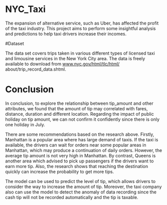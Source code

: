 # NYC_Taxi
The expansion of alternative service, such as Uber, has affected the profit of the taxi industry. This project aims to perform some insightful analysis and predictions to help taxi drivers increase their incomes. 

#Dataset

The data set covers trips taken in various different types of licensed taxi and limousine services in the New York City area. The data is freely available to download from www.nyc.gov/html/tlc/html/ about/trip_record_data.shtml.

# Conclusion
In conclusion, to explore the relationship between tip_amount and other attributes, we found that the amount of tip may correlated with fares, distance, duration and different location. Regarding the impact of public holiday on tip amount, we can not confirm it confidently since there is only one holiday in July.

There are some recommendations based on the research above. Firstly, Manhattan is a popular area where has large demand of taxis. If the taxi is available, the drivers can wait for orders near some popular areas in Manhattan, which may produce a continuation of daily orders. However, the average tip amount is not very high in Manhattan. By contrast, Queens is another area which advised to pick up passengers if the drivers want to earn more tip. Also, the research shows that reaching the destination quickly can increase the probability to get more tips. 

The model can be used to predict the level of tip, which allows drivers to consider the way to increase the amount of tip. Moreover, the taxi company also can use the model to detect the anomaly of data recording since the cash tip will not be recorded automatically and the tip is taxable.
